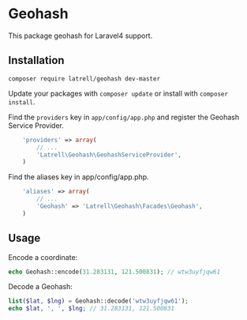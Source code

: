 Geohash
======

This package geohash for Laravel4 support.

## Installation

```
composer require latrell/geohash dev-master
```

Update your packages with ```composer update``` or install with ```composer install```.

Find the `providers` key in `app/config/app.php` and register the Geohash Service Provider.

```php
    'providers' => array(
        // ...
        'Latrell\Geohash\GeohashServiceProvider',
    )
```

Find the aliases key in app/config/app.php.

```php
    'aliases' => array(
        // ...
        'Geohash' => 'Latrell\Geohash\Facades\Geohash',
    )
```

## Usage

Encode a coordinate:

```php
echo Geohash::encode(31.283131, 121.500831); // wtw3uyfjqw61
```

Decode a Geohash:

```php
list($lat, $lng) = Geohash::decode('wtw3uyfjqw61');
echo $lat, ', ', $lng; // 31.283131, 121.500831
```
